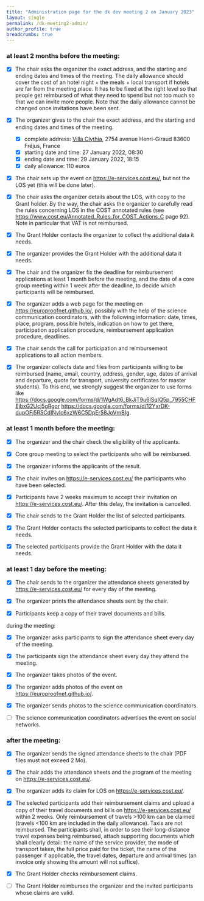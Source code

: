 ```yaml
---
title: "Administration page for the dk dev meeting 2 on January 2023"
layout: single
permalink: /dk-meeting2-admin/
author_profile: true
breadcrumbs: true
---
```


### at least 2 months before the meeting:

- [X] The chair asks the organizer the exact address, and the starting and ending dates and times of the meeting. The daily allowance should cover the cost of an hotel night + the meals + local transport if hotels are far from the meeting place. It has to be fixed at the right level so that people get reimbursed of what they need to spend but not too much so that we can invite more people. Note that the daily allowance cannot be changed once invitations have been sent.

- [X] The organizer gives to the chair the exact address, and the starting and ending dates and times of the meeting.

    * [X] complete address: [Villa Clythia](https://www.caes.cnrs.fr/sejours/la-villa-clythia/), 2754 avenue Henri-Giraud 83600 Fréjus, France
    * [X] starting date and time: 27 January 2022, 08:30
    * [X] ending date and time: 29 January 2022, 18:15
    * [X] daily allowance: 110 euros

- [X] The chair sets up the event on https://e-services.cost.eu/, but not the LOS yet (this will be done later).

- [X] The chair asks the organizer details about the LOS, with copy to the Grant holder. By the way, the chair asks the organizer to carefully read the rules concerning LOS in the COST annotated rules (see https://www.cost.eu/Annotated_Rules_for_COST_Actions_C page 92). Note in particular that VAT is not reimbursed.

- [X] The Grant Holder contacts the organizer to collect the additional data it needs.

- [X] The organizer provides the Grant Holder with the additional data it needs.

- [X] The chair and the organizer fix the deadline for reimbursement applications at least 1 month before the meeting, and the date of a core group meeting within 1 week after the deadline, to decide which participants will be reimbursed.

- [X] The organizer adds a web page for the meeting on https://europroofnet.github.io/, possibly with the help of the science communication coordinators, with the following information: date, times, place, program, possible hotels, indication on how to get there, participation application procedure, reimbursement application procedure, deadlines.

- [X] The chair sends the call for participation and reimbursement applications to all action members.

- [X] The organizer collects data and files from participants willing to be reimbursed (name, email, country, address, gender, age, dates of arrival and departure, quote for transport, university certificates for master students). To this end, we strongly suggest the organizer to use forms like https://docs.google.com/forms/d/1WgAdt6_BkJiT9u6lSqIQ5p_7955CHFEjbxG2Ucj5gRgor https://docs.google.com/forms/d/12YxrDK-dupOFj5R5CdINvlc6xzW6C5DpEr58JoVmBIg.

### at least 1 month before the meeting:

- [X] The organizer and the chair check the eligibility of the applicants.

- [X] Core group meeting to select the participants who will be reimbursed.

- [X] The organizer informs the applicants of the result.

- [X] The chair invites on https://e-services.cost.eu/ the participants who have been selected.

- [X] Participants have 2 weeks maximum to accept their invitation on https://e-services.cost.eu/. After this delay, the invitation is cancelled.

- [X] The chair sends to the Grant Holder the list of selected participants.

- [X] The Grant Holder contacts the selected participants to collect the data it needs.

- [X] The selected participants provide the Grant Holder with the data it needs.

### at least 1 day before the meeting:

- [X] The chair sends to the organizer the attendance sheets generated by https://e-services.cost.eu/ for every day of the meeting.

- [X] The organizer prints the attendance sheets sent by the chair.

- [X] Participants keep a copy of their travel documents and bills.

during the meeting:

- [X] The organizer asks participants to sign the attendance sheet every day of the meeting.

- [X] The participants sign the attendance sheet every day they attend the meeting.

- [X] The organizer takes photos of the event.

- [X] The organizer adds photos of the event on https://europroofnet.github.io/.

- [X] The organizer sends photos to the science communication coordinators.

- [ ] The science communication coordinators advertises the event on social networks.

### after the meeting:

- [X] The organizer sends the signed attendance sheets to the chair (PDF files must not exceed 2 Mo).

- [X] The chair adds the attendance sheets and the program of the meeting on https://e-services.cost.eu/.

- [X] The organizer adds its claim for LOS on https://e-services.cost.eu/.

- [X] The selected participants add their reimbursement claims and upload a copy of their travel documents and bills on https://e-services.cost.eu/ within 2 weeks. Only reimbursement of travels >100 km can be claimed (travels <100 km are included in the daily allowance). Taxis are not reimbursed. The participants shall, in order to see their long-distance travel expenses being reimbursed, attach supporting documents which shall clearly detail: the name of the service provider, the mode of transport taken, the full price paid for the ticket, the name of the passenger if applicable, the travel dates, departure and arrival times (an invoice only showing the amount will not suffice).

- [X] The Grant Holder checks reimbursement claims.

- [ ] The Grant Holder reimburses the organizer and the invited participants whose claims are valid.

